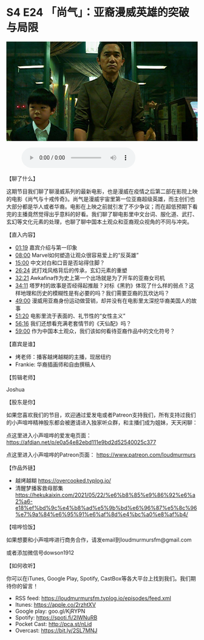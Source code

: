 # S4 E24 「尚气」：亚裔漫威英雄的突破与局限

![](./image.jpeg)

<figure>
    <figcaption></figcaption>
    <audio
        controls
        src="./audio.mp3">
            Your browser does not support the
            <code>audio</code> element.
    </audio>
</figure>

<p>【聊了什么】</p>
<p>这期节目我们聊了聊漫威系列的最新电影，也是漫威在疫情之后第二部在影院上映的电影《尚气与十戒传奇》。尚气是漫威宇宙里第一位亚裔超级英雄，而主创们也大部分都是华人或者华裔。电影在上映之前就引发了不少争议；而在超低预期下看完的主播竟然觉得出乎意料的好看。我们聊了聊电影里中文台词、服化道、武打、玄幻等文化元素的处理，也聊了聊中国本土观众和亚裔观众视角的不同与冲突。</p>
<p>【直入内容】</p>
<div class="block-list"><ul>
<li><a href="https://loudmurmursfm.com/feed/audio.xml#t=01:19">01:19</a> 嘉宾介绍与第一印象</li>
<li><a href="https://loudmurmursfm.com/feed/audio.xml#t=08:00">08:00</a> Marvel如何塑造让观众很容易爱上的“反英雄”</li>
<li><a href="https://loudmurmursfm.com/feed/audio.xml#t=15:00">15:00</a> 中文对白和口音是否站得住脚？</li>
<li><a href="https://loudmurmursfm.com/feed/audio.xml#t=26:24">26:24</a> 武打戏风格背后的传承，玄幻元素的重塑</li>
<li><a href="https://loudmurmursfm.com/feed/audio.xml#t=32:21">32:21</a> Awkafina作为史上第一个出场就是为了开车的亚裔女司机</li>
<li><a href="https://loudmurmursfm.com/feed/audio.xml#t=34:11">34:11</a> 塔罗村的故事是否经得起推敲？对标《黑豹》体现了什么样的弱点？这样地理和历史的模糊性是有必要的吗？我们需要亚裔的瓦坎达吗？</li>
<li><a href="https://loudmurmursfm.com/feed/audio.xml#t=49:00">49:00</a> 漫威用亚裔身份运动做营销，却并没有在电影里太深挖华裔美国人的故事</li>
<li><a href="https://loudmurmursfm.com/feed/audio.xml#t=51:20">51:20</a> 电影里流于表面的、礼节性的“女性主义”</li>
<li><a href="https://loudmurmursfm.com/feed/audio.xml#t=56:16">56:16</a> 我们还想看充满老套情节的《天仙配》吗？</li>
<li><a href="https://loudmurmursfm.com/feed/audio.xml#t=59:00">59:00</a> 作为中国本土观众，我们该如何看待亚裔作品中的文化符号？</li>
</ul>
</div><p>【嘉宾是谁】</p>
<div class="block-list"><ul>
<li>烤老师：播客越烤越糊的主播，现居纽约</li>
<li>Frankie: 华裔插画师和自由撰稿人</li>
</ul>
</div><p>【剪辑老师】</p>
<p>Joshua</p>
<p>【股东是你】</p>
<p>如果您喜欢我们的节目，欢迎通过爱发电或者Patreon支持我们，所有支持过我们的小声喧哗精神股东都会被邀请进入独家听众群，和主播们成为姐妹，天天闲聊：</p>
<p>点这里进入小声喧哗的爱发电页面：
<a href="https://afdian.net/p/e0a54e82ebd111e9bd2d52540025c377">https://afdian.net/p/e0a54e82ebd111e9bd2d52540025c377</a></p>
<p>点这里进入小声喧哗的Patreon页面：
<a href="https://www.patreon.com/loudmurmurs">https://www.patreon.com/loudmurmurs</a></p>
<p>【作品外链】</p>
<div class="block-list"><ul>
<li>越烤越糊 <a href="https://overcooked.typlog.io/">https://overcooked.typlog.io/</a></li>
<li>清醒梦播客救母那集<a href="https://hekukaixin.com/2021/05/22/%e6%b8%85%e9%86%92%e6%a2%a6-e18%ef%bd%9c%e4%b8%ad%e5%9b%bd%e6%96%87%e5%8c%96%e7%9a%84%e6%95%91%e6%af%8d%e4%bc%a0%e8%af%b4/">https://hekukaixin.com/2021/05/22/%e6%b8%85%e9%86%92%e6%a2%a6-e18%ef%bd%9c%e4%b8%ad%e5%9b%bd%e6%96%87%e5%8c%96%e7%9a%84%e6%95%91%e6%af%8d%e4%bc%a0%e8%af%b4/</a></li>
</ul>
</div><p>【喧哗恰饭】</p>
<p>如果想要和小声喧哗进行商务合作，请发email到loudmurmursfm@gmail.com</p>
<p>或者添加微信号dowson1912</p>
<p>【如何收听】</p>
<p>你可以在iTunes, Google Play, Spotify, CastBox等各大平台上找到我们。我们期待你的留言！</p>
<div class="block-list"><ul>
<li>RSS feed: <a href="https://loudmurmursfm.typlog.io/episodes/feed.xml">https://loudmurmursfm.typlog.io/episodes/feed.xml</a></li>
<li>Itunes: <a href="https://apple.co/2rzhtXV">https://apple.co/2rzhtXV</a></li>
<li>Google play: goo.gl/KjRYPN</li>
<li>Spotify: <a href="https://spoti.fi/2IWNuRB">https://spoti.fi/2IWNuRB</a></li>
<li>Pocket Cast: <a href="http://pca.st/nLid">http://pca.st/nLid</a></li>
<li>Overcast: <a href="https://bit.ly/2SL7MNJ">https://bit.ly/2SL7MNJ</a></li>
</ul>
</div>
